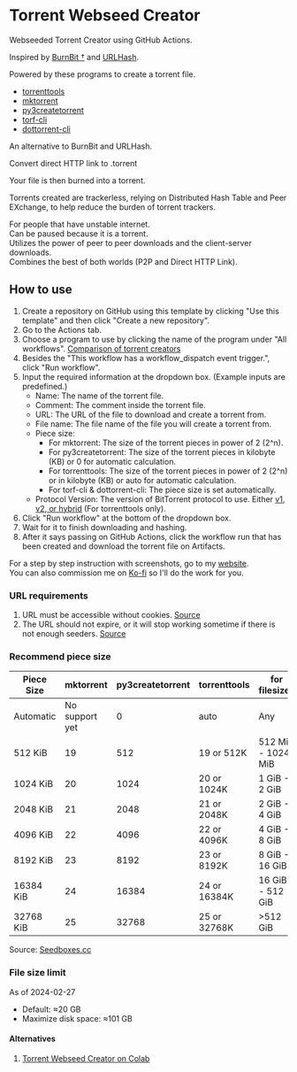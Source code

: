 # Torrent Webseed Creator
Webseeded Torrent Creator using GitHub Actions.

Inspired by [BurnBit †](https://web.archive.org/web/20160304022643/http://burnbit.com/) and [URLHash](http://www.urlhash.com).

Powered by these programs to create a torrent file.
* [torrenttools](https://github.com/fbdtemme/torrenttools)
* [mktorrent](https://github.com/pobrn/mktorrent)
* [py3createtorrent](https://github.com/rsnitsch/py3createtorrent)
* [torf-cli](https://github.com/rndusr/torf-cli)
* [dottorrent-cli](https://github.com/kz26/dottorrent-cli)

An alternative to BurnBit and URLHash.

Convert direct HTTP link to .torrent

Your file is then burned into a torrent.

Torrents created are trackerless, relying on Distributed Hash Table and Peer EXchange, to help reduce the burden of torrent trackers.

For people that have unstable internet.\
Can be paused because it is a torrent.\
Utilizes the power of peer to peer downloads and the client-server downloads.\
Combines the best of both worlds (P2P and Direct HTTP Link).

## How to use
1. Create a repository on GitHub using this template by clicking "Use this template" and then click "Create a new repository".
2. Go to the Actions tab.
3. Choose a program to use by clicking the name of the program under "All workflows". [Comparison of torrent creators](https://github.com/AnimMouse/torrent-webseed-creator/wiki/Comparison-of-torrent-creators)
4. Besides the "This workflow has a workflow_dispatch event trigger.", click "Run workflow".
4. Input the required information at the dropdown box. (Example inputs are predefined.)
   * Name: The name of the torrent file.
   * Comment: The comment inside the torrent file.
   * URL: The URL of the file to download and create a torrent from.
   * File name: The file name of the file you will create a torrent from.
   * Piece size:
     * For mktorrent: The size of the torrent pieces in power of 2 (2^n).
     * For py3createtorrent: The size of the torrent pieces in kilobyte (KB) or 0 for automatic calculation.
     * For torrenttools: The size of the torrent pieces in power of 2 (2^n) or in kilobyte (KB) or auto for automatic calculation.
	 * For torf-cli & dottorrent-cli: The piece size is set automatically.
   * Protocol Version: The version of BitTorrent protocol to use. Either [v1](https://www.bittorrent.org/beps/bep_0003.html), [v2, or hybrid](https://www.bittorrent.org/beps/bep_0052.html) (For torrenttools only).
5. Click "Run workflow" at the bottom of the dropdown box.
5. Wait for it to finish downloading and hashing.
6. After it says passing on GitHub Actions, click the workflow run that has been created and download the torrent file on Artifacts.

For a step by step instruction with screenshots, go to my [website](https://www.animmouse.com/p/how-to-use-torrent-webseed-creator/).\
You can also commission me on [Ko-fi](https://ko-fi.com/animmouse/commissions) so I'll do the work for you.

### URL requirements
1. URL must be accessible without cookies. [Source](http://www.urlhash.com)
2. The URL should not expire, or it will stop working sometime if there is not enough seeders. [Source](https://web.archive.org/web/20160310075751/http://burnbit.com/faq#httpseeds)

### Recommend piece size
| Piece Size | mktorrent      | py3createtorrent | torrenttools | for filesizes      |
|------------|----------------|------------------|--------------|--------------------|
| Automatic  | No support yet | 0                | auto         | Any                |
| 512 KiB    | 19             | 512              | 19 or 512K   | 512 MiB - 1024 MiB |
| 1024 KiB   | 20             | 1024             | 20 or 1024K  | 1 GiB - 2 GiB      |
| 2048 KiB   | 21             | 2048             | 21 or 2048K  | 2 GiB - 4 GiB      |
| 4096 KiB   | 22             | 4096             | 22 or 4096K  | 4 GiB - 8 GiB      |
| 8192 KiB   | 23             | 8192             | 23 or  8192K | 8 GiB - 16 GiB     |
| 16384 KiB  | 24             | 16384            | 24 or 16384K | 16 GiB - 512 GiB   |
| 32768 KiB  | 25             | 32768            | 25 or 32768K | >512 GiB           |

Source: [Seedboxes.cc](https://community.seedboxes.cc/articles/how-to-create-a-torrent-via-the-command-line)

### File size limit
As of 2024-02-27
* Default: ≈20 GB
* Maximize disk space: ≈101 GB

#### Alternatives
1. [Torrent Webseed Creator on Colab](https://github.com/AnimMouse/torrent-webseed-creator-colab)
